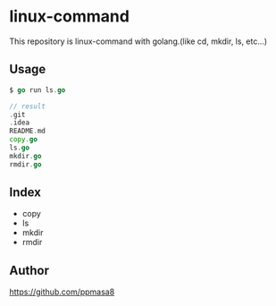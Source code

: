 # linux-command
This repository is linux-command with golang.(like cd, mkdir, ls, etc...)

## Usage
```go
$ go run ls.go

// result
.git
.idea
README.md
copy.go
ls.go
mkdir.go
rmdir.go
```

## Index
- copy
- ls
- mkdir
- rmdir

## Author
https://github.com/ppmasa8